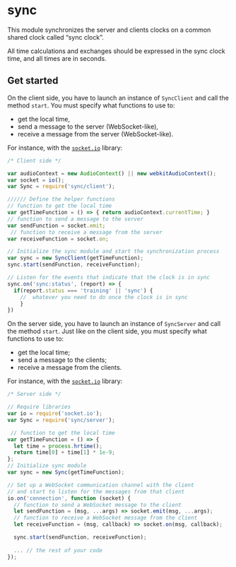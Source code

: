 # sync

This module synchronizes the server and clients clocks on a common shared clock called “sync clock”.

All time calculations and exchanges should be expressed in the sync clock time, and all times are in seconds.

## Get started

On the client side, you have to launch an instance of `SyncClient` and call the method `start`. You must specify what functions to use to:

- get the local time,
- send a message to the server (WebSocket-like),
- receive a message from the server (WebSocket-like).

For instance, with the [`socket.io`](https://github.com/Automattic/socket.io) library:

```javascript
/* Client side */

var audioContext = new AudioContext() || new webkitAudioContext();
var socket = io();
var Sync = require('sync/client');

////// Define the helper functions
// function to get the local time
var getTimeFunction = () => { return audioContext.currentTime; }
// function to send a message to the server
var sendFunction = socket.emit;
 // function to receive a message from the server
var receiveFunction = socket.on;

// Initialize the sync module and start the synchronization process
var sync = new SyncClient(getTimeFunction);
sync.start(sendFunction, receiveFunction);

// Listen for the events that indicate that the clock is in sync
sync.on('sync:status', (report) => {
  if(report.status === 'training' || 'sync') {
    //  whatever you need to do once the clock is in sync
    }
})
```

On the server side, you have to launch an instance of `SyncServer` and call the method `start`. Just like on the client side, you must specify what functions to use to:

- get the local time;
- send a message to the clients;
- receive a message from the clients.

For instance, with the [`socket.io`](https://github.com/Automattic/socket.io) library:

```javascript
/* Server side */

// Require libraries
var io = require('socket.io');
var Sync = require('sync/server');

 // function to get the local time
var getTimeFunction = () => {
  let time = process.hrtime();
  return time[0] + time[1] * 1e-9;
};
// Initialize sync module
var sync = new Sync(getTimeFunction);

// Set up a WebSocket communication channel with the client
// and start to listen for the messages from that client
io.on('connection', function (socket) {
  // function to send a WebSocket message to the client
  let sendFunction = (msg, ...args) => socket.emit(msg, ...args);
  // function to receive a WebSocket message from the client
  let receiveFunction = (msg, callback) => socket.on(msg, callback);

  sync.start(sendFunction, receiveFunction);
  
  ... // the rest of your code
});
```